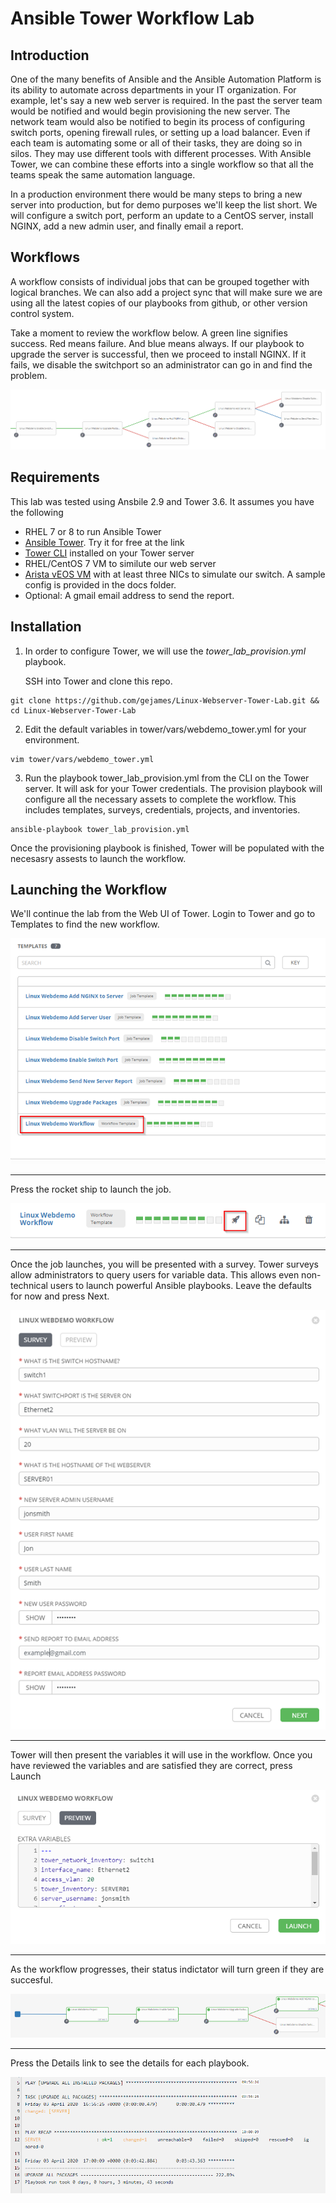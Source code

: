 # Ansible Tower Workflow Lab
## Introduction
One of the many benefits of Ansible and the Ansible Automation Platform is its ability to automate across departments in your IT organization.  For example, let's say a new web server is required. In the past the server team would be notified and would begin provisioning the new server.  The network team would also be notified to begin its process of configuring switch ports, opening firewall rules, or setting up a load balancer. Even if each team is automating some or all of their tasks, they are doing so in silos.  They may use different tools with different processes. With Ansible Tower, we can combine these efforts into a single workflow so that all the teams speak the same automation language.

In a production environment there would be many steps to bring a new server into production, but for demo purposes we'll keep the list short.  We will configure a switch port, perform an update to a CentOS server, install NGINX, add a new admin user, and finally email a report.  

## Workflows

A workflow consists of individual jobs that can be grouped together with logical branches. We can also add a project sync that will make sure we are using all the latest copies of our playbooks from github, or other version control system.

Take a moment to review the workflow below.  A green line signifies success.  Red means failure.  And blue means always.  If our playbook to upgrade the server is successful, then we proceed to install NGINX. If it fails, we disable the switchport so an administrator can go in and find the problem.

![Tower Workflow](docs/workflow1.png)


## Requirements

This lab was tested using Ansbile 2.9 and Tower 3.6.  It assumes you have the following

- RHEL 7 or 8 to run Ansible Tower
- [Ansible Tower](https://www.ansible.com/products/tower). Try it for free at the link 
- [Tower CLI](https://docs.ansible.com/ansible-tower/3.5.3/html/towerapi/tower_cli.html) installed on your Tower server
- RHEL/CentOS 7 VM to similute our web server
- [Arista vEOS VM](https://www.arista.com/en/support/software-download) with at least three NICs to simulate our switch.  A sample config is provided in the docs folder.
- Optional:  A gmail email address to send the report.


## Installation

1. In order to configure Tower, we will use the *tower_lab_provision.yml* playbook.   

   SSH into Tower and clone this repo.

```
git clone https://github.com/gejames/Linux-Webserver-Tower-Lab.git && cd Linux-Webserver-Tower-Lab
```

2. Edit the default variables in tower/vars/webdemo_tower.yml for your environment.  

```
vim tower/vars/webdemo_tower.yml
```

3. Run the playbook tower_lab_provision.yml from the CLI on the Tower server. It will ask for your Tower credentials. The provision playbook will configure all the necessary assets to complete the workflow. This includes templates, surveys, credentials, projects, and inventories.   

```
ansible-playbook tower_lab_provision.yml
```

   Once the provisioning playbook is finished, Tower will be populated with the necesasry assests to launch the workflow.

## Launching the Workflow

We'll continue the lab from the Web UI of Tower.  Login to Tower and go to Templates to find the new workflow.

![Job Templates](docs/templates1.png)

---
Press the rocket ship to launch the job.

![Rocketship](docs/rocketship.png)

---
Once the job launches, you will be presented with a survey. Tower surveys allow administrators to query users for variable data.  This allows even non-technical users to launch powerful Ansible playbooks.  Leave the defaults for now and press Next.

![Survey1](docs/survey1.png)

---
Tower will then present the variables it will use in the workflow.  Once you have reviewed the variables and are satisfied they are correct, press Launch

![Survey2](docs/survey2.png)

---

As the workflow progresses, their status indictator will turn green if they are succesful.   

![Workflow2](docs/workflow2.png)

---

Press the Details link to see the details for each playbook.

![Details](docs/details1.png)


